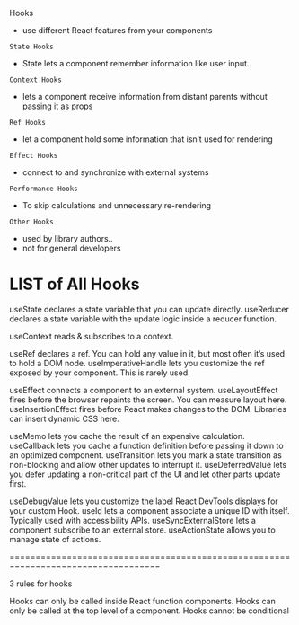Hooks
- use different React features from your components

`State Hooks` 
- State lets a component remember information like user input.

`Context Hooks`
- lets a component receive information from distant parents without passing it as props


`Ref Hooks`
- let a component hold some information that isn’t used for rendering

`Effect Hooks`
- connect to and synchronize with external systems

`Performance Hooks`
- To skip calculations and unnecessary re-rendering

`Other Hooks`
- used by library authors..
- not for general developers


# LIST of All Hooks


useState            declares a state variable that you can update directly.
useReducer          declares a state variable with the update logic inside a reducer function.

useContext          reads & subscribes to a context.

useRef                  declares a ref. You can hold any value in it, but most often it’s used to hold a DOM node.
useImperativeHandle     lets you customize the ref exposed by your component. This is rarely used.


useEffect           connects a component to an external system.
useLayoutEffect     fires before the browser repaints the screen. You can measure layout here.
useInsertionEffect  fires before React makes changes to the DOM. Libraries can insert dynamic CSS here.

useMemo             lets you cache the result of an expensive calculation.
useCallback         lets you cache a function definition before passing it down to an optimized component.
useTransition       lets you mark a state transition as non-blocking and allow other updates to interrupt it.
useDeferredValue    lets you defer updating a non-critical part of the UI and let other parts update first.

useDebugValue       lets you customize the label React DevTools displays for your custom Hook.
useId               lets a component associate a unique ID with itself. Typically used with accessibility APIs.
useSyncExternalStore lets a component subscribe to an external store.
useActionState      allows you to manage state of actions.

===================================================================================

3 rules for hooks

Hooks can only be called inside React function components.
Hooks can only be called at the top level of a component.
Hooks cannot be conditional


